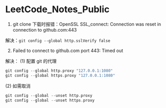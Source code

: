# LeetCode_Notes_Public

1. git clone 下载时报错：OpenSSL SSL_connect: Connection was reset in connection to github.com:443

解决：`git config --global http.sslVerify false`

2. Failed to connect to github.com port 443: Timed out

解决：
(1) 配置 git 的代理

```cpp
git config --global http.proxy "127.0.0.1:1080"
git config --global https.proxy "127.0.0.1:1080"
```

(2) 如需取消

```cpp
git config --global --unset http.proxy
git config --global --unset https.proxy
```
